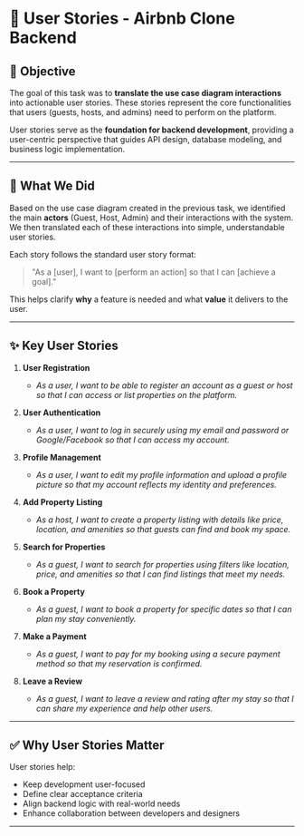 # 📘 User Stories - Airbnb Clone Backend

## 📌 Objective
The goal of this task was to **translate the use case diagram interactions** into actionable user stories. These stories represent the core functionalities that users (guests, hosts, and admins) need to perform on the platform.

User stories serve as the **foundation for backend development**, providing a user-centric perspective that guides API design, database modeling, and business logic implementation.

---

## 🧩 What We Did

Based on the use case diagram created in the previous task, we identified the main **actors** (Guest, Host, Admin) and their interactions with the system. We then translated each of these interactions into simple, understandable user stories.

Each story follows the standard user story format:

> "As a [user], I want to [perform an action] so that I can [achieve a goal]."

This helps clarify **why** a feature is needed and what **value** it delivers to the user.

---

## ✨ Key User Stories

1. **User Registration**
   - _As a user, I want to be able to register an account as a guest or host so that I can access or list properties on the platform._

2. **User Authentication**
   - _As a user, I want to log in securely using my email and password or Google/Facebook so that I can access my account._

3. **Profile Management**
   - _As a user, I want to edit my profile information and upload a profile picture so that my account reflects my identity and preferences._

4. **Add Property Listing**
   - _As a host, I want to create a property listing with details like price, location, and amenities so that guests can find and book my space._

5. **Search for Properties**
   - _As a guest, I want to search for properties using filters like location, price, and amenities so that I can find listings that meet my needs._

6. **Book a Property**
   - _As a guest, I want to book a property for specific dates so that I can plan my stay conveniently._

7. **Make a Payment**
   - _As a guest, I want to pay for my booking using a secure payment method so that my reservation is confirmed._

8. **Leave a Review**
   - _As a guest, I want to leave a review and rating after my stay so that I can share my experience and help other users._

---

## ✅ Why User Stories Matter

User stories help:
- Keep development user-focused
- Define clear acceptance criteria
- Align backend logic with real-world needs
- Enhance collaboration between developers and designers

---